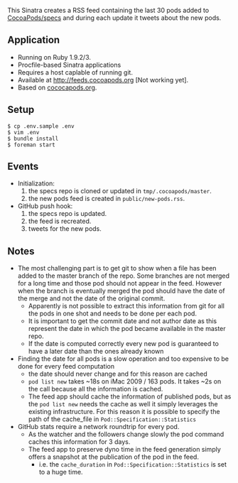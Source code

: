 This Sinatra creates a RSS feed containing the last 30 pods added to [CocoaPods/specs](https://github.com/CocoaPods/specs) and during each update it tweets about the new pods.

## Application

- Running on Ruby 1.9.2/3.
- Procfile-based Sinatra applications
- Requires a host caplable of running git.
- Available at http://feeds.cocoapods.org [Not working yet].
- Based on [cococapods.org](https://github.com/CocoaPods/CocoaPods.org).

## Setup

```shell
$ cp .env.sample .env
$ vim .env
$ bundle install
$ foreman start
```

## Events

- Initialization:
    1. the specs repo is cloned or updated in `tmp/.cocoapods/master`.
    2. the new pods feed is created in `public/new-pods.rss`.
- GitHub push hook:
    1. the specs repo is updated.
    2. the feed is recreated.
    3. tweets for the new pods.

## Notes

- The most challenging part is to get git to show when a file has been added to the master branch of the repo. Some branches are not merged for a long time and those pod should not appear in the feed. However when the branch is eventually merged the pod should have the date of the merge and not the date of the original commit.
    - Apparently is not possible to extract this information from git for all the pods in one shot and needs to be done per each pod.
    - It is important to get the commit date and not author date as this represent the date in which the pod became available in the master repo.
    - If the date is computed correctly every new pod is guaranteed to have a later date than the ones already known
- Finding the date for all pods is a slow operation and too expensive to be done for every feed computation
    - the date should never change and for this reason are cached
    - `pod list new` takes ~18s on iMac 2009 / 163 pods. It takes ~2s on the call because all the information is cached.
    - The feed app should cache the information of published pods, but as the `pod list new` needs the cache as well it simply leverages the existing infrastructure. For this reason it is possible to specify the path of the cache_file in `Pod::Specification::Statistics`
- GitHub stats require a network roundtrip for every pod.
    - As the watcher and the followers change slowly the pod command caches this information for 3 days.
    - The feed app to preserve dyno time in the feed generation simply offers a snapshot at the publication of the pod in the feed.
        - i.e. the `cache_duration` in `Pod::Specification::Statistics` is set to a huge time.
